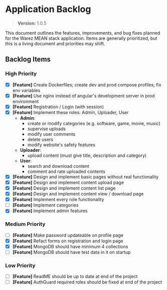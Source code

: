 # Application Backlog
> **Version:** 1.0.5

This document outlines the features, improvements, and bug fixes planned for the Warez MEAN stack application. Items are generally prioritized, but this is a living document and priorities may shift.

## Backlog Items

### High Priority

* [X] **[Feature]** Create Dockerfiles; create dev and prod compose profiles; fix env variables
* [X] **[Feature]** Use nginx instead of angular's development server in prod environment
* [X] **[Feature]** Registration / Login (with session)
* [X] **[Feature]** Implement these roles: Admin, Uploader, User
  * **Admin**:
    * create or modify categories (e.g. software, game, movie, music)
    * supervise uploads
    * modify user comments
    * delete users
    * modify website's safety features
  * **Uploader**:
    * upload content (must give title, description and category)
  * **User**:
    * search and download content
    * comment and rate uploaded contents
* [X] **[Feature]** Design and implement basic pages without real functionality
* [X] **[Feature]** Design and implement content upload page
* [X] **[Feature]** Design and implement content list page
* [X] **[Feature]** Design and implement content view / download page
* [X] **[Feature]** Implement every role functionality
* [ ] **[Feature]** Implement categories
* [X] **[Feature]** Implement admin features

### Medium Priority

* [ ] **[Feature]** Make password updateable on profile page
* [X] **[Feature]** Refact forms on registration and login page
* [X] **[Feature]** MongoDB should have minimum 4 collections
* [ ] **[Feature]** MongoDB should have test data in it on startup

### Low Priority

* [ ] **[Feature]** ReadME should be up to date at end of the project
* [ ] **[Feature]** AuthGuard required roles should be fixed at end of the project
